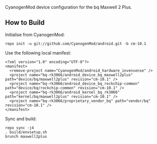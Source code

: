 CyanogenMod device configuration for the bq Maxwell 2 Plus.

How to Build
---------------

Initialise from CyanogenMod:

    repo init -u git://github.com/CyanogenMod/android.git -b cm-10.1

Use the following local manifest:

    <?xml version="1.0" encoding="UTF-8"?>
    <manifest>
      <remove-project name="CyanogenMod/android_hardware_invensense" />
      <project name="bq-rk3066/android_device_bq_maxwell2plus" path="device/bq/maxwell2plus" revision="cm-10.1" />
      <project name="bq-rk3066/android_device_bq_rockchip-common" path="device/bq/rockchip-common" revision="cm-10.1" />
      <project name="bq-rk3066/android_kernel_bq_rk3066" path="kernel/bq/maxwell2plus" revision="cm-10.1" />
      <project name="bq-rk3066/proprietary_vendor_bq" path="vendor/bq" revision="cm-10.1" />
    </manifest>

Sync and build:

    repo sync -j4
    . build/envsetup.sh
    brunch maxwell2plus
